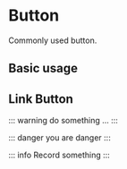 # Button
Commonly used button.

## Basic usage



## Link Button
::: warning 
do something ...
:::


::: danger
you are danger
::: 


::: info
Record something
:::
